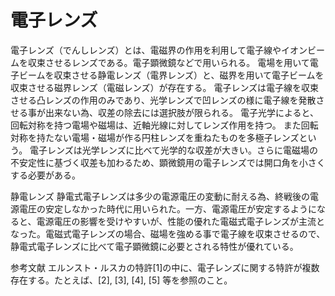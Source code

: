 # 電子レンズ

電子レンズ（でんしレンズ）とは、電磁界の作用を利用して電子線やイオンビームを収束させるレンズである。電子顕微鏡などで用いられる。
電場を用いて電子ビームを収束させる静電レンズ（電界レンズ）と、磁界を用いて電子ビームを収束させる磁界レンズ（電磁レンズ）が存在する。
電子レンズは電子線を収束させる凸レンズの作用のみであり、光学レンズで凹レンズの様に電子線を発散させる事が出来ない為、収差の除去には選択肢が限られる。
電子光学によると、回転対称を持つ電場や磁場は、近軸光線に対してレンズ作用を持つ。
また回転対称を持たない電場・磁場が作る円柱レンズを重ねたものを多極子レンズという。
電子レンズは光学レンズに比べて光学的な収差が大きい。さらに電磁場の不安定性に基づく収差も加わるため、顕微鏡用の電子レンズでは開口角を小さくする必要がある。

静電レンズ
静電式電子レンズは多少の電源電圧の変動に耐える為、終戦後の電源電圧の安定しなかった時代に用いられた。一方、電源電圧が安定するようになると、電源電圧の影響を受けやすいが、性能の優れた電磁式電子レンズが主流となった。電磁式電子レンズの場合、磁場を強める事で電子線を収束させるので、静電式電子レンズに比べて電子顕微鏡に必要とされる特性が優れている。

参考文献
エルンスト・ルスカの特許[1]の中に、電子レンズに関する特許が複数存在する。たとえば、[2],
[3],
[4],
[5] 等を参照のこと。